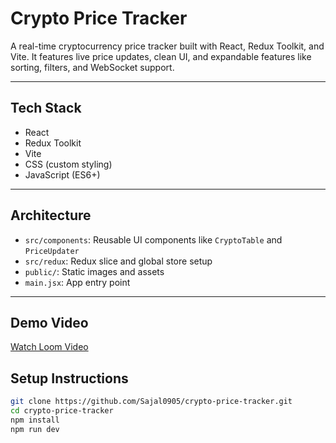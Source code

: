 #  Crypto Price Tracker

A real-time cryptocurrency price tracker built with React, Redux Toolkit, and Vite. It features live price updates, clean UI, and expandable features like sorting, filters, and WebSocket support.

---

##  Tech Stack

- React
- Redux Toolkit
- Vite
- CSS (custom styling)
- JavaScript (ES6+)


---

##  Architecture

- `src/components`: Reusable UI components like `CryptoTable` and `PriceUpdater`
- `src/redux`: Redux slice and global store setup
- `public/`: Static images and assets
- `main.jsx`: App entry point

---

## Demo Video

[Watch Loom Video](https://www.loom.com/share/e7af69314e8b4d5d802bb0866d1bd35d?sid=4738f503-36e5-45ac-9ae0-af5b0cd52447)


##  Setup Instructions

```bash
git clone https://github.com/Sajal0905/crypto-price-tracker.git
cd crypto-price-tracker
npm install
npm run dev



